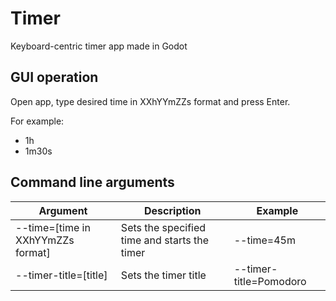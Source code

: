 # Timer
Keyboard-centric timer app made in Godot

## GUI operation
Open app, type desired time in XXhYYmZZs format and press Enter.

For example:

- 1h
- 1m30s

## Command line arguments

Argument | Description | Example
--- | --- | ---
--time=[time in XXhYYmZZs format] | Sets the specified time and starts the timer | --time=45m
--timer-title=[title] | Sets the timer title | --timer-title=Pomodoro
